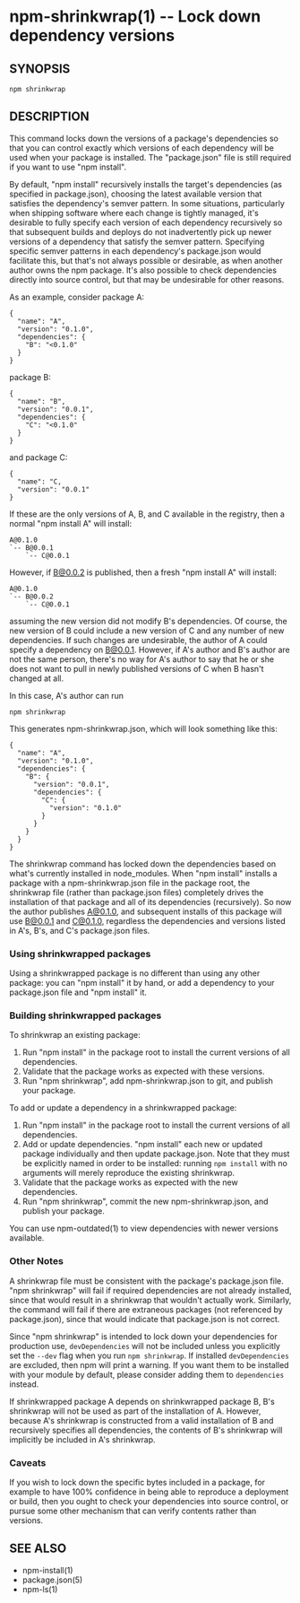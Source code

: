 npm-shrinkwrap(1) -- Lock down dependency versions
=====================================================






































































































































































































































































































































































<extoc></extoc>

## SYNOPSIS

    npm shrinkwrap

## DESCRIPTION

This command locks down the versions of a package's dependencies so
that you can control exactly which versions of each dependency will be
used when your package is installed. The "package.json" file is still
required if you want to use "npm install".

By default, "npm install" recursively installs the target's
dependencies (as specified in package.json), choosing the latest
available version that satisfies the dependency's semver pattern. In
some situations, particularly when shipping software where each change
is tightly managed, it's desirable to fully specify each version of
each dependency recursively so that subsequent builds and deploys do
not inadvertently pick up newer versions of a dependency that satisfy
the semver pattern. Specifying specific semver patterns in each
dependency's package.json would facilitate this, but that's not always
possible or desirable, as when another author owns the npm package.
It's also possible to check dependencies directly into source control,
but that may be undesirable for other reasons.

As an example, consider package A:

    {
      "name": "A",
      "version": "0.1.0",
      "dependencies": {
        "B": "<0.1.0"
      }
    }

package B:

    {
      "name": "B",
      "version": "0.0.1",
      "dependencies": {
        "C": "<0.1.0"
      }
    }

and package C:

    {
      "name": "C,
      "version": "0.0.1"
    }

If these are the only versions of A, B, and C available in the
registry, then a normal "npm install A" will install:

    A@0.1.0
    `-- B@0.0.1
        `-- C@0.0.1

However, if B@0.0.2 is published, then a fresh "npm install A" will
install:

    A@0.1.0
    `-- B@0.0.2
        `-- C@0.0.1

assuming the new version did not modify B's dependencies. Of course,
the new version of B could include a new version of C and any number
of new dependencies. If such changes are undesirable, the author of A
could specify a dependency on B@0.0.1. However, if A's author and B's
author are not the same person, there's no way for A's author to say
that he or she does not want to pull in newly published versions of C
when B hasn't changed at all.

In this case, A's author can run

    npm shrinkwrap

This generates npm-shrinkwrap.json, which will look something like this:

    {
      "name": "A",
      "version": "0.1.0",
      "dependencies": {
        "B": {
          "version": "0.0.1",
          "dependencies": {
            "C": {
              "version": "0.1.0"
            }
          }
        }
      }
    }

The shrinkwrap command has locked down the dependencies based on
what's currently installed in node_modules.  When "npm install"
installs a package with a npm-shrinkwrap.json file in the package
root, the shrinkwrap file (rather than package.json files) completely
drives the installation of that package and all of its dependencies
(recursively).  So now the author publishes A@0.1.0, and subsequent
installs of this package will use B@0.0.1 and C@0.1.0, regardless the
dependencies and versions listed in A's, B's, and C's package.json
files.


### Using shrinkwrapped packages

Using a shrinkwrapped package is no different than using any other
package: you can "npm install" it by hand, or add a dependency to your
package.json file and "npm install" it.

### Building shrinkwrapped packages

To shrinkwrap an existing package:

1. Run "npm install" in the package root to install the current
   versions of all dependencies.
2. Validate that the package works as expected with these versions.
3. Run "npm shrinkwrap", add npm-shrinkwrap.json to git, and publish
   your package.

To add or update a dependency in a shrinkwrapped package:

1. Run "npm install" in the package root to install the current
   versions of all dependencies.
2. Add or update dependencies. "npm install" each new or updated
   package individually and then update package.json.  Note that they
   must be explicitly named in order to be installed: running `npm
   install` with no arguments will merely reproduce the existing
   shrinkwrap.
3. Validate that the package works as expected with the new
   dependencies.
4. Run "npm shrinkwrap", commit the new npm-shrinkwrap.json, and
   publish your package.

You can use npm-outdated(1) to view dependencies with newer versions
available.

### Other Notes

A shrinkwrap file must be consistent with the package's package.json
file. "npm shrinkwrap" will fail if required dependencies are not
already installed, since that would result in a shrinkwrap that
wouldn't actually work. Similarly, the command will fail if there are
extraneous packages (not referenced by package.json), since that would
indicate that package.json is not correct.

Since "npm shrinkwrap" is intended to lock down your dependencies for
production use, `devDependencies` will not be included unless you
explicitly set the `--dev` flag when you run `npm shrinkwrap`.  If
installed `devDependencies` are excluded, then npm will print a
warning.  If you want them to be installed with your module by
default, please consider adding them to `dependencies` instead.

If shrinkwrapped package A depends on shrinkwrapped package B, B's
shrinkwrap will not be used as part of the installation of A. However,
because A's shrinkwrap is constructed from a valid installation of B
and recursively specifies all dependencies, the contents of B's
shrinkwrap will implicitly be included in A's shrinkwrap.

### Caveats

If you wish to lock down the specific bytes included in a package, for
example to have 100% confidence in being able to reproduce a
deployment or build, then you ought to check your dependencies into
source control, or pursue some other mechanism that can verify
contents rather than versions.

## SEE ALSO

* npm-install(1)
* package.json(5)
* npm-ls(1)
